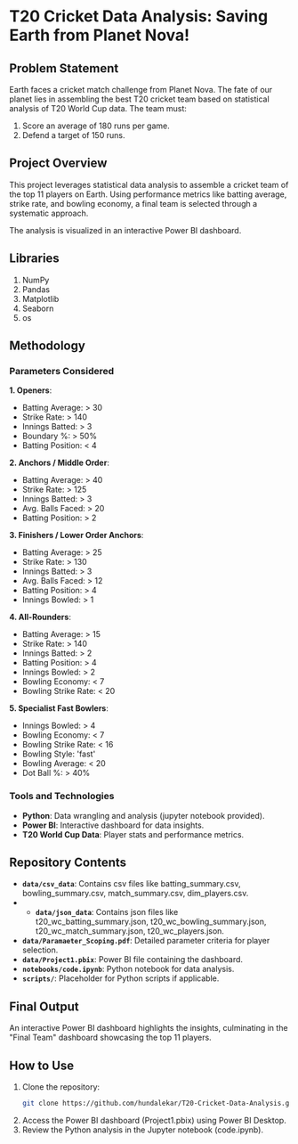 # T20 Cricket Data Analysis: Saving Earth from Planet Nova!

## Problem Statement
Earth faces a cricket match challenge from Planet Nova. The fate of our planet lies in assembling the best T20 cricket team based on statistical analysis of T20 World Cup data. The team must:

1. Score an average of 180 runs per game.
2. Defend a target of 150 runs.

## Project Overview
This project leverages statistical data analysis to assemble a cricket team of the top 11 players on Earth. Using performance metrics like batting average, strike rate, and bowling economy, a final team is selected through a systematic approach. 

The analysis is visualized in an interactive Power BI dashboard.

## Libraries
1. NumPy
2. Pandas
3. Matplotlib
4. Seaborn
5. os

## Methodology
### Parameters Considered
**1. Openers**:
- Batting Average: > 30
- Strike Rate: > 140
- Innings Batted: > 3
- Boundary %: > 50%
- Batting Position: < 4

**2. Anchors / Middle Order**:
- Batting Average: > 40
- Strike Rate: > 125
- Innings Batted: > 3
- Avg. Balls Faced: > 20
- Batting Position: > 2

**3. Finishers / Lower Order Anchors**:
- Batting Average: > 25
- Strike Rate: > 130
- Innings Batted: > 3
- Avg. Balls Faced: > 12
- Batting Position: > 4
- Innings Bowled: > 1

**4. All-Rounders**:
- Batting Average: > 15
- Strike Rate: > 140
- Innings Batted: > 2
- Batting Position: > 4
- Innings Bowled: > 2
- Bowling Economy: < 7
- Bowling Strike Rate: < 20

**5. Specialist Fast Bowlers**:
- Innings Bowled: > 4
- Bowling Economy: < 7
- Bowling Strike Rate: < 16
- Bowling Style: 'fast'
- Bowling Average: < 20
- Dot Ball %: > 40%

### Tools and Technologies
- **Python**: Data wrangling and analysis (jupyter notebook provided).
- **Power BI**: Interactive dashboard for data insights.
- **T20 World Cup Data**: Player stats and performance metrics.

## Repository Contents
- **`data/csv_data`**: Contains csv files like batting_summary.csv, bowling_summary.csv, match_summary.csv, dim_players.csv.
- - **`data/json_data`**: Contains json files like t20_wc_batting_summary.json, t20_wc_bowling_summary.json, t20_wc_match_summary.json, t20_wc_players.json.
- **`data/Paramaeter_Scoping.pdf`**: Detailed parameter criteria for player selection.
- **`data/Project1.pbix`**: Power BI file containing the dashboard.
- **`notebooks/code.ipynb`**: Python notebook for data analysis.
- **`scripts/`**: Placeholder for Python scripts if applicable.

## Final Output
An interactive Power BI dashboard highlights the insights, culminating in the "Final Team" dashboard showcasing the top 11 players.

## How to Use
1. Clone the repository:  
   ```bash
   git clone https://github.com/hundalekar/T20-Cricket-Data-Analysis.git

2. Access the Power BI dashboard (Project1.pbix) using Power BI Desktop.
3. Review the Python analysis in the Jupyter notebook (code.ipynb).
